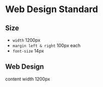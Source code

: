 # Web Design Standard

## Size

- `width` 1200px
- `margin left & right` 100px each
- `font-size` 14px

## Web Design

content width 1200px

